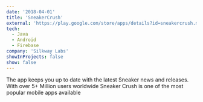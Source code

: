 ```yaml
---
date: '2018-04-01'
title: 'SneakerCrush'
external: 'https://play.google.com/store/apps/details?id=sneakercrush.mobile.sc&hl=en'
tech:
  - Java
  - Android
  - Firebase
company: 'Silkway Labs'
showInProjects: false
show: false
---
```


The app keeps you up to date with the latest Sneaker news and releases. With over 5+ Million users worldwide Sneaker Crush is one of the most popular mobile apps available
